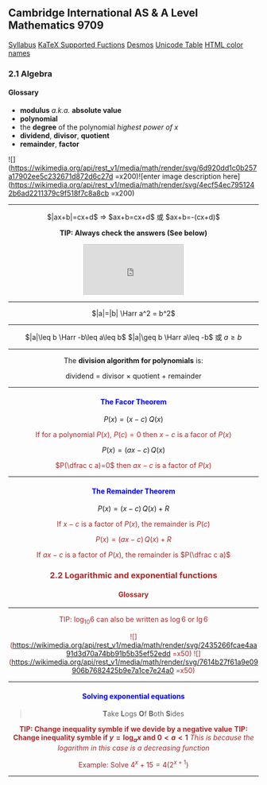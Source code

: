 Cambridge International AS & A Level
Mathematics 9709
-
[Syllabus](https://www.cambridgeinternational.org/Images/415060-2020-2022-syllabus.pdf)
[KaTeX Supported Fuctions](https://katex.org/docs/supported.html)
[Desmos](https://www.desmos.com/calculator)
[Unicode Table](https://unicode-table.com/en/)
[HTML color names](https://htmlcolorcodes.com/zh/yanse-ming/)

### 2.1 Algebra
#### Glossary
- **modulus** *a.k.a.* **absolute value**
- **polynomial**
- the **degree** of the polynomial
	*highest power of $x$*
- **dividend**, **divisor**, **quotient**
- **remainder**, **factor**

![](https://wikimedia.org/api/rest_v1/media/math/render/svg/6d920dd1c0b257a17902ee5c232671d872d6c27d =x200)![enter image description here](https://wikimedia.org/api/rest_v1/media/math/render/svg/4ecf54ec7951242b6ad2211379c9f518f7c8a8cb =x200)

----
<center>$|ax+b|=cx+d$
=> $ax+b=cx+d$ 或 $ax+b=-(cx+d)$

**TIP: Always check the answers (See below)**
<iframe src="https://www.desmos.com/calculator/7nygjaejx0?embed" width="200px" height="100px" style="border: 1px solid #ccc" frameborder=0></iframe>

---
$|a|=|b| \Harr a^2 = b^2$

---
$|a|\leq b \Harr -b\leq a\leq b$
$|a|\geq b \Harr a\leq -b$ 或 $a\geq b$

---
The **division algorithm for polynomials** is:
<center>dividend = divisor × quotient + remainder</center>

---
#### <font color=blue>The Facor Theorem</font>
$P(x)=(x-c)\;Q(x)$

<font color=brown>If for a polynomial $P(x)$, $P(c)=0$ then $x-c$ is a facor of $P(x)$</font>

$P(x)=(ax-c)\,Q(x)$

<font color=brown>$P(\dfrac c a)=0$  then $ax-c$ is a factor of $P(x)$</font>

---
#### <font color=blue>The Remainder Theorem</font>
$P(x)=(x-c)\,Q(x)+R$

<font color=brown>If $x-c$ is a factor of $P(x)$, the remainder is $P(c)$

$P(x)=(ax-c)\,Q(x)+R$

<font color=brown>If $ax-c$ is a factor of $P(x)$, the remainder is $P(\dfrac c a)$

### 2.2 Logarithmic and exponential functions
#### Glossary

---
TIP: $\log_{10}6$ can also be written as $\log6$ or $\lg6$  

![](https://wikimedia.org/api/rest_v1/media/math/render/svg/2435266fcae4aa91d3d70a74bb91b5b35ef52edd =x50)
![](https://wikimedia.org/api/rest_v1/media/math/render/svg/7614b27f61a9e09906b7682425b9e7a1ce7e24a0 =x50)



---
#### <font color=blue>**Solving exponential equations**</font>
>**T**ake **L**ogs **O**f **B**oth **S**ides

**TIP: Change inequality symble if we devide by a negative value**
**TIP: Change inequality symble if $y=\log_ax$ and $0<a<1$**
*This is because the logarithm in this case is a decreasing function*


Example:
Solve $4^x+15=4(2^{x+1})$

---
<!--stackedit_data:
eyJoaXN0b3J5IjpbLTE3NDI2MDUzODQsLTIxMjMxMzk3ODksLT
UwNzM0NTE1MSw0MjE1Nzk3MjIsMTgwNzMzODE3MiwtNTM5NjU2
NjQsMzM2MzM3NDQwLC01ODA4NDA0NzksLTIwOTMxMzE4OTQsOT
Y1OTA3ODY3LDgzMTg4MDk0MiwtMTUzNTU3NDA1NywtMTY0NzY4
NTkwOSw5MTc1NzAzNzgsMTM2OTQ3MzI5NiwxNTkxNjM4OTA1XX
0=
-->